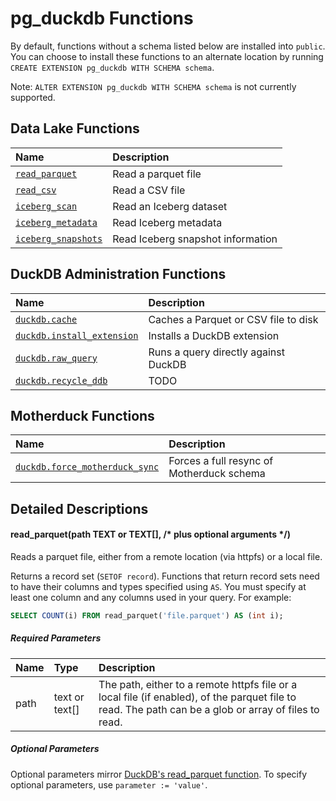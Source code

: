 # pg_duckdb Functions

By default, functions without a schema listed below are installed into `public`. You can choose to install these functions to an alternate location by running `CREATE EXTENSION pg_duckdb WITH SCHEMA schema`.

Note: `ALTER EXTENSION pg_duckdb WITH SCHEMA schema` is not currently supported.

## Data Lake Functions

| Name                                      | Description                       |
| :---------------------------------------- | :-------------------------------- |
| [`read_parquet`](#read_parquet)           | Read a parquet file               |
| [`read_csv`](#read_csv)                   | Read a CSV file                   |
| [`iceberg_scan`](#iceberg_scan)           | Read an Iceberg dataset           |
| [`iceberg_metadata`](#iceberg_metadata)   | Read Iceberg metadata             |
| [`iceberg_snapshots`](#iceberg_snapshots) | Read Iceberg snapshot information |

## DuckDB Administration Functions

| Name                                             | Description                          |
| :----------------------------------------------- | :----------------------------------- |
| [`duckdb.cache`](#cache)                         | Caches a Parquet or CSV file to disk |
| [`duckdb.install_extension`](#install_extension) | Installs a DuckDB extension          |
| [`duckdb.raw_query`](#raw_query)                 | Runs a query directly against DuckDB |
| [`duckdb.recycle_ddb`](#recycle_ddb)             | TODO                                 |

## Motherduck Functions

| Name                                                     | Description                               |
| :------------------------------------------------------- | :---------------------------------------- |
| [`duckdb.force_motherduck_sync`](#force_motherduck_sync) | Forces a full resync of Motherduck schema |

## Detailed Descriptions

#### <a name="read_parquet"></a>read_parquet(path TEXT or TEXT[], /* plus optional arguments */)

Reads a parquet file, either from a remote location (via httpfs) or a local file.

Returns a record set (`SETOF record`). Functions that return record sets need to have their columns and types specified using `AS`. You must specify at least one column and any columns used in your query. For example:

```sql
SELECT COUNT(i) FROM read_parquet('file.parquet') AS (int i);
```

##### Required Parameters

| Name | Type | Description |
| :--- | :--- | :---------- |
| path | text or text[] | The path, either to a remote httpfs file or a local file (if enabled), of the parquet file to read. The path can be a glob or array of files to read. |

##### Optional Parameters

Optional parameters mirror [DuckDB's read_parquet function](https://duckdb.org/docs/data/parquet/overview.html#parameters). To specify optional parameters, use `parameter := 'value'`.
